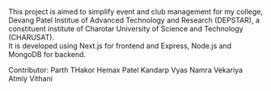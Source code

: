 This project is aimed to simplify event and club management for my college, Devang Patel Institue of Advanced Technology and Research (DEPSTAR), a constituent institute of Charotar University of Science and Technology (CHARUSAT). <br>
It is developed using Next.js for frontend and Express, Node.js and MongoDB for backend.

Contributor:
Parth THakor
Hemax Patel
Kandarp Vyas
Namra Vekariya
Atmiy Vithani